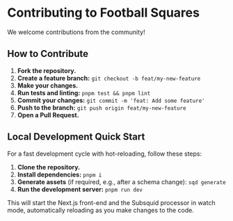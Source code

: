 # Contributing to Football Squares

We welcome contributions from the community!

## How to Contribute

1.  **Fork the repository.**
2.  **Create a feature branch:** `git checkout -b feat/my-new-feature`
3.  **Make your changes.**
4.  **Run tests and linting:** `pnpm test && pnpm lint`
5.  **Commit your changes:** `git commit -m 'feat: Add some feature'`
6.  **Push to the branch:** `git push origin feat/my-new-feature`
7.  **Open a Pull Request.**

## Local Development Quick Start

For a fast development cycle with hot-reloading, follow these steps:

1.  **Clone the repository.**
2.  **Install dependencies:** `pnpm i`
3.  **Generate assets** (if required, e.g., after a schema change): `sqd generate`
4.  **Run the development server:** `pnpm run dev`

This will start the Next.js front-end and the Subsquid processor in watch mode, automatically reloading as you make changes to the code.
